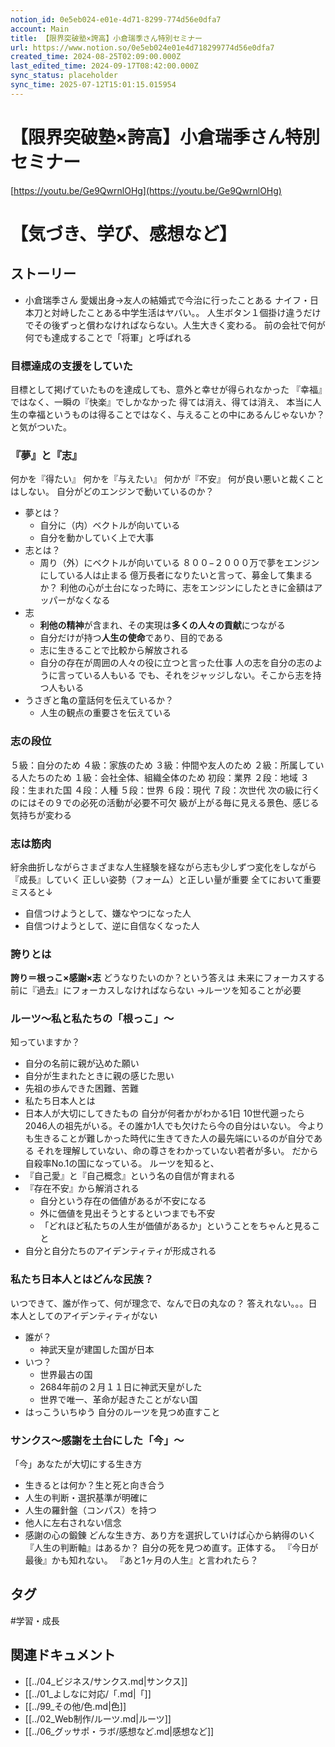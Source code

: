 ```yaml
---
notion_id: 0e5eb024-e01e-4d71-8299-774d56e0dfa7
account: Main
title: 【限界突破塾×誇高】小倉瑞季さん特別セミナー
url: https://www.notion.so/0e5eb024e01e4d718299774d56e0dfa7
created_time: 2024-08-25T02:09:00.000Z
last_edited_time: 2024-09-17T08:42:00.000Z
sync_status: placeholder
sync_time: 2025-07-12T15:01:15.015954
---
```

# 【限界突破塾×誇高】小倉瑞季さん特別セミナー

[https://youtu.be/Ge9QwrnlOHg](https://youtu.be/Ge9QwrnlOHg)
# 【気づき、学び、感想など】
## ストーリー
- 小倉瑞季さん
  愛媛出身→友人の結婚式で今治に行ったことある
  ナイフ・日本刀と対峙したことある中学生活はヤバい。。
人生ボタン１個掛け違うだけでその後ずっと償わなければならない。人生大きく変わる。
前の会社で何が何でも達成することで「将軍」と呼ばれる
### 目標達成の支援をしていた
目標として掲げていたものを達成しても、意外と幸せが得られなかった
『幸福』ではなく、一瞬の『快楽』でしかなかった
得ては消え、得ては消え、
本当に人生の幸福というものは得ることではなく、与えることの中にあるんじゃないか？と気がついた。
### 『夢』と『志』
何かを『得たい』
何かを『与えたい』
何かが『不安』
何が良い悪いと裁くことはしない。
自分がどのエンジンで動いているのか？
- 夢とは？
  - 自分に（内）ベクトルが向いている
  - 自分を動かしていく上で大事
- 志とは？
  - 周り（外）にベクトルが向いている
８００−２０００万で夢をエンジンにしている人は止まる
億万長者になりたいと言って、募金して集まるか？
利他の心が土台になった時に、志をエンジンにしたときに金額はアッパーがなくなる
- 志
  - **利他の精神**が含まれ、その実現は**多くの人々の貢献**につながる
  - 自分だけが持つ**人生の使命**であり、目的である
  - 志に生きることで比較から解放される
  - 自分の存在が周囲の人々の役に立つと言った仕事
人の志を自分の志のように言っている人もいる
でも、それをジャッジしない。そこから志を持つ人もいる
- うさぎと亀の童話何を伝えているか？
  - 人生の観点の重要さを伝えている
### 志の段位
５級：自分のため
４級：家族のため
３級：仲間や友人のため
２級：所属している人たちのため
１級：会社全体、組織全体のため
初段：業界
２段：地域
３段：生まれた国
４段：人種
５段：世界
６段：現代
７段：次世代
次の級に行くのにはその９での必死の活動が必要不可欠
級が上がる毎に見える景色、感じる気持ちが変わる
### 志は筋肉
紆余曲折しながらさまざまな人生経験を経ながら志も少しずつ変化をしながら『成長』していく
正しい姿勢（フォーム）と正しい量が重要
全てにおいて重要
ミスると↓
- 自信つけようとして、嫌なやつになった人
- 自信つけようとして、逆に自信なくなった人
### 誇りとは
**誇り＝根っこ×感謝×志**
どうなりたいのか？という答えは
未来にフォーカスする前に『過去』にフォーカスしなければならない
→ルーツを知ることが必要
### ルーツ〜私と私たちの「根っこ」〜
知っていますか？
- 自分の名前に親が込めた願い
- 自分が生まれたときに親の感じた思い
- 先祖の歩んできた困難、苦難
- 私たち日本人とは
- 日本人が大切にしてきたもの
自分が何者かがわかる1日
10世代遡ったら2046人の祖先がいる。その誰か1人でも欠けたら今の自分はいない。
今よりも生きることが難しかった時代に生きてきた人の最先端にいるのが自分である
それを理解していない、命の尊さをわかっていない若者が多い。
だから自殺率No.1の国になっている。
ルーツを知ると、
- 『自己愛』と『自己概念』という名の自信が育まれる
- 『存在不安』から解消される
  - 自分という存在の価値があるが不安になる
  - 外に価値を見出そうとするといつまでも不安
  - 「どれほど私たちの人生が価値があるか」ということをちゃんと見ること
- 自分と自分たちのアイデンティティが形成される
### 私たち日本人とはどんな民族？
いつできて、誰が作って、何が理念で、なんで日の丸なの？
答えれない。。。日本人としてのアイデンティティがない
- 誰が？
  - 神武天皇が建国した国が日本
- いつ？
  - 世界最古の国
  - 2684年前の２月１１日に神武天皇がした
  - 世界で唯一、革命が起きたことがない国
- はっこういちゆう
自分のルーツを見つめ直すこと
### サンクス〜感謝を土台にした「今」〜
「今」あなたが大切にする生き方
- 生きるとは何か？生と死と向き合う
- 人生の判断・選択基準が明確に
- 人生の羅針盤（コンパス）を持つ
- 他人に左右されない信念
- 感謝の心の鍛錬
どんな生き方、あり方を選択していけば心から納得のいく
『人生の判断軸』はあるか？
自分の死を見つめ直す。正体する。
『今日が最後』かも知れない。
『あと1ヶ月の人生』と言われたら？

## タグ

#学習・成長 

## 関連ドキュメント

- [[../04_ビジネス/サンクス.md|サンクス]]
- [[../01_よしなに対応/「.md|「]]
- [[../99_その他/色.md|色]]
- [[../02_Web制作/ルーツ.md|ルーツ]]
- [[../06_グッサポ・ラボ/感想など.md|感想など]]
